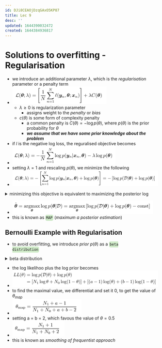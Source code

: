 ```yaml
---
id: DJi8CEAOjDzqGAxO5KP87
title: Lec 9
desc: ''
updated: 1644390032472
created: 1644384936817
---
```


# Solutions to overfitting - Regularisation

- we introduce an additional parameter $\lambda$, which is the *regularisation* parameter or a penalty term
- ![](/assets/images/2022-02-09-11-33-47.png)
  - $\lambda \geq 0$ is regularization parameter
    - assigns weight to the *penalty* or *bias*
  - $c(\theta)$ is some form of complexity penalty
    - a common penalty is $C(\theta) = -\log p(\theta)$, where $p(\theta)$ is the prior probability for $\theta$
    - **_we assume that we have some prior knowledge about the problem_**
- if $l$ is the negative log loss, the reguralised objective becomes
- ![](/assets/images/2022-02-09-11-43-41.png)
- setting $\lambda=1$ and rescaling $p(\theta)$, we minimize the following
- ![](/assets/images/2022-02-09-11-45-16.png)
<details>
<summary>minimizing this objective is equivalent to maximizing the posterior log</summary>

- in *MLE*, we do not consider any prior knowledge and we tweak $\theta$ to optimize - $P(D | \theta)$
- the prior knowledge about the parameter can be expresses as - $P(\theta)$
- to incorporate this prior knowledge, we find the posterior porbability $P(\theta | D)$
  - using the bayes theorem, $P(\theta | D) = \frac{P(D | \theta)P(\theta)}{P(D)}$
  - applying the log, we can get the equation described in the next step

</details>

- ![](/assets/images/2022-02-09-11-51-24.png)
- this is known as <code style="background-color: #43b02a40; padding:3px 2px; border-radius: 5px">MAP</code> (*maximum a posterior estimation*)

## Bernoulli Example with Regularisation

- to avoid overfitting, we introduce *prior* $p(\theta)$ as a <code style="background-color: #43b02a40; padding:3px 2px; border-radius: 5px">beta distribution</code>

<details>
<summary>beta distribution</summary>

- ![](/assets/images/2022-02-09-12-03-48.png)
- based on the values of a and b, we get different plots for the beta distribution
- for a, b > 1, we get a dsitribution similar to the purple one, which discourages extreme values of theta like 0 or 1

</details>

- the log likelihoo plus the log prior becomes
- ![](/assets/images/2022-02-09-12-09-02.png)
- to find the maximal value, we differentiat and set it 0, to get the value of $\theta_{map}$
- ![](/assets/images/2022-02-09-12-11-12.png)
- setting a = b = 2, which favous the value of $\theta = 0.5$
- ![](/assets/images/2022-02-09-12-11-57.png)
- this is known as *smoothing of frequentist approach*